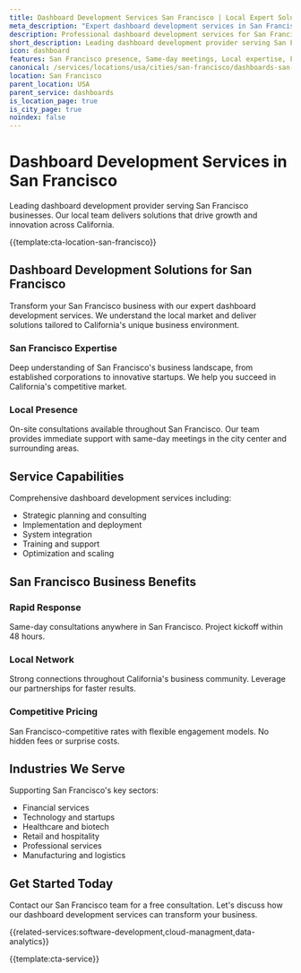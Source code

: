 ```yaml
---
title: Dashboard Development Services San Francisco | Local Expert Solutions
meta_description: "Expert dashboard development services in San Francisco. Local team, same-day consultations, proven results. Transform your business today."
description: Professional dashboard development services for San Francisco businesses
short_description: Leading dashboard development provider serving San Francisco and California.
icon: dashboard
features: San Francisco presence, Same-day meetings, Local expertise, Fast deployment, Competitive rates, Proven track record
canonical: /services/locations/usa/cities/san-francisco/dashboards-san-francisco.html
location: San Francisco
parent_location: USA
parent_service: dashboards
is_location_page: true
is_city_page: true
noindex: false
---
```


# Dashboard Development Services in San Francisco

Leading dashboard development provider serving San Francisco businesses. Our local team delivers solutions that drive growth and innovation across California.

{{template:cta-location-san-francisco}}

## Dashboard Development Solutions for San Francisco

Transform your San Francisco business with our expert dashboard development services. We understand the local market and deliver solutions tailored to California's unique business environment.

### San Francisco Expertise

Deep understanding of San Francisco's business landscape, from established corporations to innovative startups. We help you succeed in California's competitive market.

### Local Presence

On-site consultations available throughout San Francisco. Our team provides immediate support with same-day meetings in the city center and surrounding areas.

## Service Capabilities

Comprehensive dashboard development services including:
- Strategic planning and consulting
- Implementation and deployment
- System integration
- Training and support
- Optimization and scaling

## San Francisco Business Benefits

### Rapid Response
Same-day consultations anywhere in San Francisco. Project kickoff within 48 hours.

### Local Network
Strong connections throughout California's business community. Leverage our partnerships for faster results.

### Competitive Pricing
San Francisco-competitive rates with flexible engagement models. No hidden fees or surprise costs.

## Industries We Serve

Supporting San Francisco's key sectors:
- Financial services
- Technology and startups
- Healthcare and biotech
- Retail and hospitality
- Professional services
- Manufacturing and logistics

## Get Started Today

Contact our San Francisco team for a free consultation. Let's discuss how our dashboard development services can transform your business.

{{related-services:software-development,cloud-managment,data-analytics}}

{{template:cta-service}}
